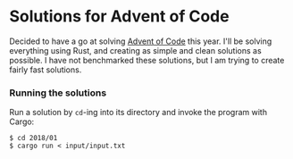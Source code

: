 # Solutions for Advent of Code

Decided to have a go at solving [Advent of Code](https://adventofcode.com/) this year. I'll be solving everything using Rust, and creating as simple and clean solutions as possible. I have not benchmarked these solutions, but I am trying to create fairly fast solutions.

### Running the solutions

Run a solution by `cd`-ing into its directory and invoke the program with Cargo:

```
$ cd 2018/01
$ cargo run < input/input.txt
```
